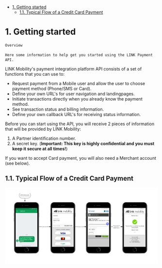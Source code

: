 - [1. Getting started](#1-Getting-started)
  - [1.1. Typical Flow of a Credit Card Payment](#11-Typical-Flow-of-a-Credit-Card-Payment)

# 1. Getting started


```
Overview

Here some information to help get you started using the LINK Payment API.

```

LINK Mobility's payment integration platform API consists of a set of functions that you can use to:

* Request payment from a Mobile user and allow the user to choose payment method (Phone/SMS or Card).
* Define your own URL's for user navigation and landingpages.
* Initiate transactions directly when you already know the payment method.
* See transaction status and billing information.
* Define your own callback URL's for receiving status information.
  
Before you can start using the API, you will receive 2 pieces of information that will be provided by LINK Mobility:

1. A Partner identification number.
2. A secret key. (**Important: This key is highly confidential and you must keep it secure at all times!**)

If you want to accept Card payment, you will also need a Merchant account (see below).

## 1.1. Typical Flow of a Credit Card Payment
![Flow](https://raw.githubusercontent.com/torarnev/docs/master/docs/samples/images/start1.png)

